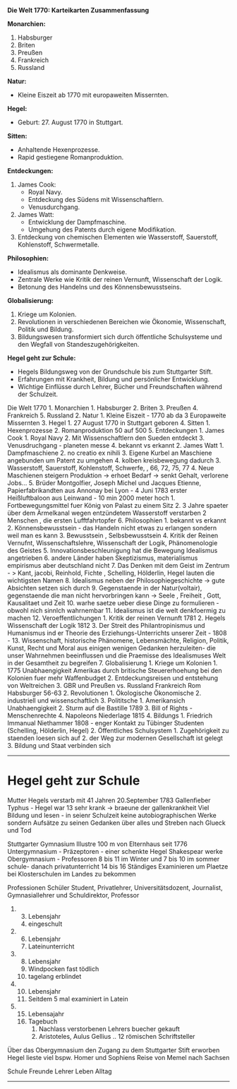 **Die Welt 1770: Karteikarten Zusammenfassung**

**Monarchien:**
1. Habsburger
2. Briten
3. Preußen
4. Frankreich
5. Russland

**Natur:**
- Kleine Eiszeit ab 1770 mit europaweiten Missernten.

**Hegel:**
- Geburt: 27. August 1770 in Stuttgart.

**Sitten:**
- Anhaltende Hexenprozesse.
- Rapid gestiegene Romanproduktion.

**Entdeckungen:**
1. James Cook:
   - Royal Navy.
   - Entdeckung des Südens mit Wissenschaftlern.
   - Venusdurchgang.
2. James Watt:
   - Entwicklung der Dampfmaschine.
   - Umgehung des Patents durch eigene Modifikation.
3. Entdeckung von chemischen Elementen wie Wasserstoff, Sauerstoff, Kohlenstoff, Schwermetalle.

**Philosophien:**
- Idealismus als dominante Denkweise.
- Zentrale Werke wie Kritik der reinen Vernunft, Wissenschaft der Logik.
- Betonung des Handelns und des Könnensbewusstseins.

**Globalisierung:**
1. Kriege um Kolonien.
2. Revolutionen in verschiedenen Bereichen wie Ökonomie, Wissenschaft, Politik und Bildung.
3. Bildungswesen transformiert sich durch öffentliche Schulsysteme und den Wegfall von Standeszugehörigkeiten.

**Hegel geht zur Schule:**
- Hegels Bildungsweg von der Grundschule bis zum Stuttgarter Stift.
- Erfahrungen mit Krankheit, Bildung und persönlicher Entwicklung.
- Wichtige Einflüsse durch Lehrer, Bücher und Freundschaften während der Schulzeit.



Die Welt 1770
	1. Monarchien
		1. Habsburger
		2. Briten
		3. Preußen
		4. Frankreich
		5. Russland
	2. Natur
		1. Kleine Eiszeit - 1770 ab da 3 Europaweite Missernten 
	3. Hegel
		1. 27 August 1770 in Stuttgart geboren
	4. Sitten 
		1. Hexenprozesse
		2. Romanproduktion 50 auf 500
	5. Entdeckungen 
		1. James Cook
			1. Royal Navy
			2. Mit Wissenschaftlern den Sueden entdeckt
			3. Venusdruchgang - planeten messe
			4. bekannt vs erkannt
		2. James Watt
			1. Dampfmaschiene
			2. no creatio ex nihili
			3. Eigene Kurbel an Maschiene angebunden um Patent zu umgehen
			4. kolben kreisbewegung dadurch
		3. Wasserstoff, Sauerstoff, Kohlenstoff, Schwerfe, , 66, 72, 75, 77
		4. Neue Maschienen steigern Produktion -> erhoet Bedarf -> senkt  Gehalt, verlorene Jobs...
		5. Brüder Montgolfier, Joseph Michel und Jacques Etienne, Papierfabrikandten aus Annonay bei Lyon - 4 Juni 1783 erster Heißluftbaloon aus Leinwand - 10 min 2000 meter hoch
			1. Fortbewegungsmittel fuer König von Palast zu einem Sitz
			2. 3 Jahre spaeter über dem Ärmelkanal wegen entzündetem Wasserstoff verstarben 2 Menschen , die ersten Lufftfahrtopfer
	6. Philosophien
		1. bekannt vs erkannt
		2. Könnensbewusstsein - das Handeln  nicht etwas zu erlangen sondern weil man es kann
		3. Bewusstsein , Selbsbewusstsein
		4. Kritik der Reinen Vernufnt, Wissenschaftslehre, Wissenschaft der Logik, Phänomenologie des Geistes
		5. Innovationsbeschleunigung hat die Bewegung Idealismus angetrieben
		6. andere Länder haben Skeptizismus, materialismus empirismus aber deutschland nicht
		7. Das Denken mit dem Geist im Zentrum - > Kant, jacobi, Reinhold, Fichte , Schelling, Hölderlin, Hegel lauten die wichtigsten Namen
		8. Idealismus neben der Philosophiegeschichte -> gute Absichten setzen sich durch 
		9. Gegenstaende in der Natur(voltair), gegenstaende die man nicht hervorbringen kann -> Seele , Freiheit , Gott, Kausalitaet und Zeit
		10. warhe saetze ueber diese Dinge zu formulieren - obwohl nich sinnlch wahrnembar
		11. Idealismus ist die welt denkfoermig zu machen
		12. Veroeffentlichungen
			1. Kritik der reinen Vernunft 1781
			2. Hegels Wissenschaft der Logik 1812
			3. Der Streit des Philantropinismus und Humanismus ind er Theorie des Erziehungs-Unterrichts unserer Zeit - 1808 - 
		13. Wissenschaft, historische Phänomene, Lebensmächte, Religion, Politik, Kunst, Recht und Moral aus einigen wenigen Gedanken herzuleiten- die unser Wahrnehmen beeinflussen und die Praemisse des Idealismuses Welt in der Gesamtheit zu begreifen
	7. Globalisierung
		1. Kriege um Kolonien
			1. 1775 Unabhaengigkeit Amerikas durch britische Steuererhoehung bei den Kolonien fuer mehr Waffenbudget
			2. Entdeckungsreisen und entstehung von Weltreichen
			3. GBR und Preußen vs. Russland Frankreich Rom Habsburger 56-63
		2. Revolutionen
			1. Ökologische Ökonomische
			2. industriell und wissenschaftlich
			3. Polititsche
				1. Amerikansich Unabhaengigkeit
				2. Sturm auf die Bastille 1789
				3. Bill of Rights - Menschenrechte
				4. Napoleons Niederlage 1815
			4. Bildungs
				1. Friedrich Immanual Niethammer 1808 - enger Kontakt zu Tübinger Studenten (Schelling, Hölderlin, Hegel)
				2. Öffentliches Schulsystem
					1. Zugehörigkeit zu staenden loesen sich auf
					2. der Weg zur modernen Gesellschaft ist gelegt
					3. Bildung und Staat verbinden sich 
	

---


# Hegel geht zur Schule

Mutter Hegels verstarb mit 41 Jahren 20.September 1783
Gallenfieber Typhus - Hegel war 13 sehr krank -> braeune der gallenkrankheit
Viel Bildung und lesen - in seienr Schulzeit keine autobiographischen Werke sondern Aufsätze zu seinen Gedanken über alles und Streben nach Glueck und Tod

Stuttgarter Gymnasium Illustre 100 m von Elternhaus seit 1776
Untergymnasium - Präzeptoren - einer schenkte Hegel Shakespear werke
Obergymnasium - Professoren
8 bis 11 im Winter und 7 bis 10 im sommer schule- danach privatunterricht 14 bis 16
Ständiges Examinieren um Plaetze bei Klosterschulen im Landes zu bekommen 


Professionen
	Schüler
	Student, Privatlehrer, Universitätsdozent, Journalist, Gymnasiallehrer und Schuldirektor, Professor
1. 3. Lebensjahr
	1. eingeschult
2. 6. Lebensjahr
	1. Lateinunterricht
3. 8. Lebensjahr
	1. Windpocken fast tödlich
	2. tagelang erblindet
4. 10. Lebensjahr
	1. Seitdem 5 mal examiniert in Latein
5. 15. Lebensajahr
	1. Tagebuch
		1. Nachlass verstorbenen Lehrers buecher gekauft 
		2. Aristoteles, Aulus Gellius .. 12 römischen Schriftsteller

Über das Obergymnasium den Zugang zu dem Stuttgarter Stift erworben
Hegel lieste viel bspw. Homer und Sophiens Reise von Memel nach Sachsen


Schule
Freunde
Lehrer
Leben 
Alltag

---

